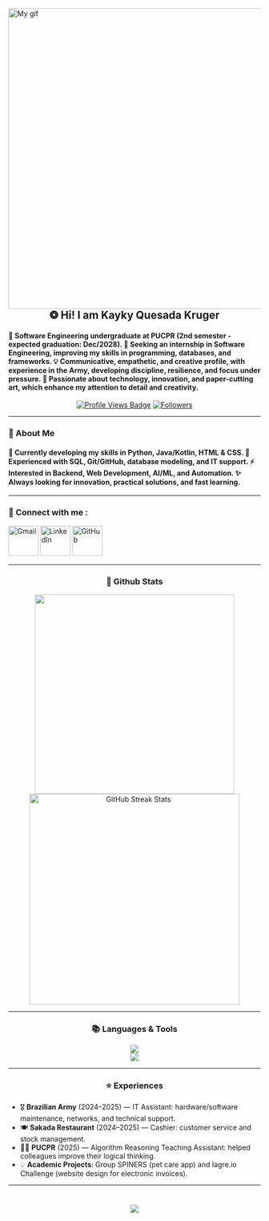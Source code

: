 <!--
<div align="center">
  <a href="#">
    <img 
      width="100%" 
      src="https://capsule-render.vercel.app/api?type=waving&color=FFA500&height=120&section=header&text=&fontSize=30&fontColor=000000&animation=twinkling"
    />
  </a>
  <br>
-->

<!-- MasterHead -->
<a href="https://github.com/kaykykrg">
  <img align="right" alt="My gif" height="600px" src="https://imgur.com/gallery/zeldagif-egBl8WN#kb2ZrBd.gif" />
</a>

<!-- Greeting -->
<h2 align="center">❂ Hi! I am Kayky Quesada Kruger</h2>

<h4 align="left">
🌟 Software Engineering undergraduate at PUCPR (2nd semester - expected graduation: Dec/2028).  
🎯 Seeking an internship in Software Engineering, improving my skills in programming, databases, and frameworks.  
💡 Communicative, empathetic, and creative profile, with experience in the Army, developing discipline, resilience, and focus under pressure.  
🎨 Passionate about technology, innovation, and paper-cutting art, which enhance my attention to detail and creativity.  
</h4>

<div align="center">
<!-- Profile Views -->
<a href="https://github.com/kaykykrg" target="_blank">
  <img src="https://komarev.com/ghpvc/?username=kaykykrg&label=Profile%20views&color=5e81ac&style=for-the-badge&logo=github&logoColor=white" 
       alt="Profile Views Badge" /></a>

<!-- Followers -->
<a href="https://github.com/kaykykrg?tab=followers" target="_blank">
  <img alt="Followers" title="Follow me on GitHub"
       src="https://img.shields.io/github/followers/kaykykrg?style=for-the-badge&label=Followers&color=5e81ac&logo=github" />
</a>
</div>

---

<h3 align="left">💫 About Me</h3>
<h4>
 🌱 Currently developing my skills in Python, Java/Kotlin, HTML & CSS.  
 🔭 Experienced with SQL, Git/GitHub, database modeling, and IT support.  
 ⚡ Interested in Backend, Web Development, AI/ML, and Automation.  
 ✨ Always looking for innovation, practical solutions, and fast learning.  
</h4>

---

<h3>🧲 Connect with me :</h3>
<a href="mailto:kaykykruger123@gmail.com">
  <img width="60px" src="https://play-lh.googleusercontent.com/MaRCSacmqLlbSST5m_sJUb_tE9pTresHYgwpd4gInpcj_NVGbjLCnTe96Yx5zz893bA=w480-h960" alt="Gmail" /></a> 
  
<a href="https://www.linkedin.com/in/kaykykruger/" target="_blank">
  <img width="60px" src="https://cdn-icons-png.freepik.com/256/2496/2496097.png" alt="LinkedIn" /></a> 

<a href="https://github.com/kaykykrg" target="_blank">
  <img width="60px" src="https://cdn-icons-png.flaticon.com/512/733/733553.png" alt="GitHub" /></a> 

---

<h3 align="center">🌱 Github Stats</h3>
<div align="center">
  <img width="398" src="https://github-readme-stats.vercel.app/api?username=kaykykrg&count_private=true&show_icons=true&theme=nord&rank_icon=github&border_radius=8"/> 
  <img width="420" src="https://nirzak-streak-stats.vercel.app/?user=kaykykrg&theme=nord&hide_border=false" alt="GitHub Streak Stats"><br/>
</div>

---

<h3 align="center">📚 Languages & Tools</h3>
<div align="center">
  <img src="https://skillicons.dev/icons?i=python,java,kotlin,html,css,mysql,git,github,django,vscode" /><br>
  <img src="https://skillicons.dev/icons?i=figma,notion,linux,windows" />
</div>

---

<h3 align="center">⭐️ Experiences</h3>

- 🎖 **Brazilian Army** (2024–2025) — IT Assistant: hardware/software maintenance, networks, and technical support.  
- 🍽 **Sakada Restaurant** (2024–2025) — Cashier: customer service and stock management.  
- 👨‍🏫 **PUCPR** (2025) — Algorithm Reasoning Teaching Assistant: helped colleagues improve their logical thinking.  
- 💡 **Academic Projects**: Group SPINERS (pet care app) and Iagre.io Challenge (website design for electronic invoices).  

---

<h1 align="center">
    <img src="https://readme-typing-svg.herokuapp.com/?font=Righteous&size=35&center=true&vCenter=true&width=800&height=70&duration=4000&lines=Thank+you+for+stopping+by!+👋" />
</h1>
